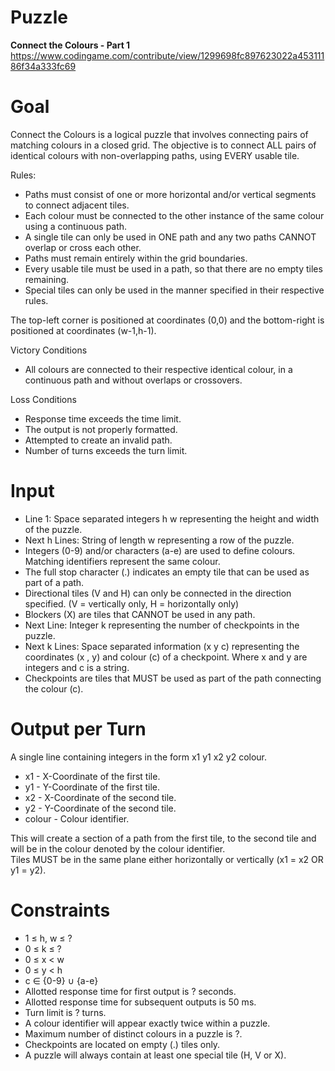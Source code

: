 # Puzzle
**Connect the Colours - Part 1** https://www.codingame.com/contribute/view/1299698fc897623022a45311186f34a333fc69

# Goal
Connect the Colours is a logical puzzle that involves connecting pairs of matching colours in a closed grid. The objective is to connect ALL pairs of identical colours with non-overlapping paths, using EVERY usable tile.
  
Rules:  
* Paths must consist of one or more horizontal and/or vertical segments to connect adjacent tiles.
* Each colour must be connected to the other instance of the same colour using a continuous path.
* A single tile can only be used in ONE path and any two paths CANNOT overlap or cross each other.
* Paths must remain entirely within the grid boundaries.
* Every usable tile must be used in a path, so that there are no empty tiles remaining.
* Special tiles can only be used in the manner specified in their respective rules.

The top-left corner is positioned at coordinates (0,0) and the bottom-right is positioned at coordinates (w-1,h-1).

Victory Conditions
* All colours are connected to their respective identical colour, in a continuous path and without overlaps or crossovers. 

Loss Conditions
* Response time exceeds the time limit.
* The output is not properly formatted.
* Attempted to create an invalid path.
* Number of turns exceeds the turn limit.

# Input
* Line 1: Space separated integers h w representing the height and width of the puzzle.
* Next h Lines: String of length w representing a row of the puzzle.
* Integers (0-9) and/or characters (a-e) are used to define colours. Matching identifiers represent the same colour.
* The full stop character (.) indicates an empty tile that can be used as part of a path.
* Directional tiles (V and H) can only be connected in the direction specified. (V = vertically only, H = horizontally only)
* Blockers (X) are tiles that CANNOT be used in any path.
* Next Line: Integer k representing the number of checkpoints in the puzzle.
* Next k Lines: Space separated information (x y c) representing the coordinates (x , y) and colour (c) of a checkpoint. Where x and y are integers and c is a string.
* Checkpoints are tiles that MUST be used as part of the path connecting the colour (c).

# Output per Turn
A single line containing integers in the form x1 y1 x2 y2 colour.
* x1 - X-Coordinate of the first tile.
* y1 - Y-Coordinate of the first tile.
* x2 - X-Coordinate of the second tile.
* y2 - Y-Coordinate of the second tile.
* colour - Colour identifier. 

This will create a section of a path from the first tile, to the second tile and will be in the colour denoted by the colour identifier.  
Tiles MUST be in the same plane either horizontally or vertically (x1 = x2 OR y1 = y2).  

# Constraints
* 1 ≤ h, w ≤ ?
* 0 ≤ k ≤ ?
* 0 ≤ x < w
* 0 ≤ y < h
* c ∈ {0-9} ∪ {a-e}
* Allotted response time for first output is ? seconds.
* Allotted response time for subsequent outputs is 50 ms.
* Turn limit is ? turns.
* A colour identifier will appear exactly twice within a puzzle.
* Maximum number of distinct colours in a puzzle is ?.
* Checkpoints are located on empty (.) tiles only.
* A puzzle will always contain at least one special tile (H, V or X).
